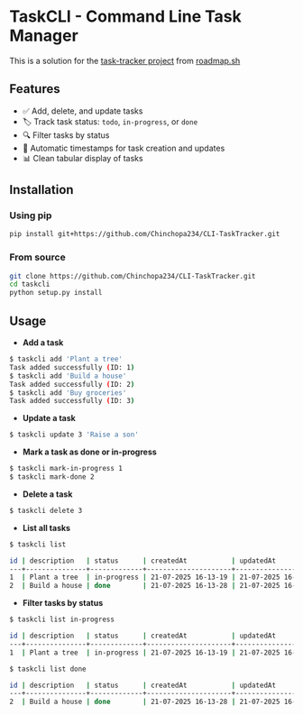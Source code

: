 # TaskCLI - Command Line Task Manager

This is a solution for the [task-tracker project](https://roadmap.sh/projects/task-tracker) from [roadmap.sh](https://roadmap.sh)

## Features

- ✅ Add, delete, and update tasks
- 🏷️ Track task status: `todo`, `in-progress`, or `done`
- 🔍 Filter tasks by status
- 📅 Automatic timestamps for task creation and updates
- 📊 Clean tabular display of tasks

## Installation

### Using pip
```bash
pip install git+https://github.com/Chinchopa234/CLI-TaskTracker.git
```

### From source
```bash
git clone https://github.com/Chinchopa234/CLI-TaskTracker.git
cd taskcli
python setup.py install
```
## Usage

- **Add a task**

```bash
$ taskcli add 'Plant a tree'
Task added successfully (ID: 1)
$ taskcli add 'Build a house'
Task added successfully (ID: 2)
$ taskcli add 'Buy groceries'
Task added successfully (ID: 3)
```

- **Update a task**

```bash
$ taskcli update 3 'Raise a son'
```

- **Mark a task as done or in-progress**

```bash
$ taskcli mark-in-progress 1
$ taskcli mark-done 2
```

- **Delete a task**

```bash
$ taskcli delete 3
```

- **List all tasks**

```bash
$ taskcli list

id | description   | status      | createdAt           | updatedAt          
---+---------------+-------------+---------------------+--------------------
1  | Plant a tree  | in-progress | 21-07-2025 16-13-19 | 21-07-2025 16-14-29
2  | Build a house | done        | 21-07-2025 16-13-28 | 21-07-2025 16-14-35
```

- **Filter tasks by status**

```bash
$ taskcli list in-progress

id | description   | status      | createdAt           | updatedAt          
---+---------------+-------------+---------------------+--------------------
1  | Plant a tree  | in-progress | 21-07-2025 16-13-19 | 21-07-2025 16-14-29

$ taskcli list done

id | description   | status      | createdAt           | updatedAt          
---+---------------+-------------+---------------------+--------------------
2  | Build a house | done        | 21-07-2025 16-13-28 | 21-07-2025 16-14-35
```
